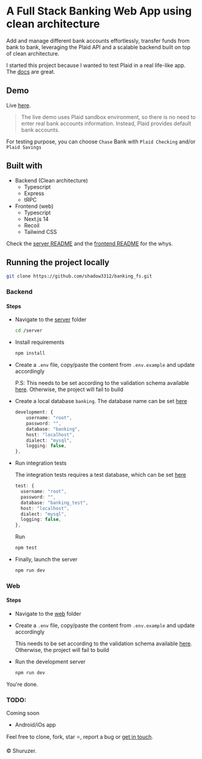 # A Full Stack Banking Web App using clean architecture

Add and manage different bank accounts effortlessly, transfer funds from bank to bank, leveraging the Plaid API and a scalable backend built on top of clean architecture.

I started this project because I wanted to test Plaid in a real life-like app. The <a href="https://plaid.com/docs/">docs</a> are great.

## Demo

Live <a href="https://zbanking.vercel.app">here</a>.

> The live demo uses Plaid sandbox environment, so there is no need to enter real bank accounts information. Instead, Plaid provides default bank accounts.

For testing purpose, you can choose `Chase` Bank with `Plaid Checking` and/or `Plaid Savings`

## Built with

- Backend (Clean architecture)
  - Typescript
  - Express
  - tRPC
- Frontend (web)
  - Typescript
  - Next.js 14
  - Recoil
  - Tailwind CSS

Check the <a href="https://github.com/shadow3312/banking_fs/tree/master/server">server README</a> and the <a href="https://github.com/shadow3312/banking_fs/tree/master/web">frontend README</a> for the whys.

## Running the project locally

```bash
git clone https://github.com/shadow3312/banking_fs.git
```

### Backend

#### Steps

- Navigate to the <a href="https://github.com/shadow3312/banking_fs/tree/master/server">server</a> folder

  ```bash
  cd /server
  ```

- Install requirements

  ```bash
  npm install
  ```

- Create a `.env` file, copy/paste the content from `.env.example` and update accordingly

  P.S: This needs to be set according to the validation schema available <a href="https://github.com/shadow3312/banking_fs/tree/master/server/src/env.ts">here</a>. Otherwise, the project will fail to build

- Create a local database `banking`. The database name can be set <a href="https://github.com/shadow3312/banking_fs/tree/master/server/src/infrastructure/data/config/db.config.ts#L15">here</a>

  ```typescript
  development: {
      username: "root",
      password: "",
      database: "banking",
      host: "localhost",
      dialect: "mysql",
      logging: false,
  },
  ```

- Run integration tests

  The integration tests requires a test database, which can be set <a href="https://github.com/shadow3312/banking_fs/tree/master/server/src/infrastructure/data/config/db.config.ts#L7">here</a>

  ```typescript
  test: {
    username: "root",
    password: "",
    database: "banking_test",
    host: "localhost",
    dialect: "mysql",
    logging: false,
  },
  ```

  Run

  ```bash
  npm test
  ```

- Finally, launch the server

  ```bash
  npm run dev
  ```

### Web

#### Steps

- Navigate to the <a href="https://github.com/shadow3312/banking_fs/tree/master/web">web</a> folder

- Create a `.env` file, copy/paste the content from `.env.example` and update accordingly

  This needs to be set according to the validation schema available <a href="https://github.com/shadow3312/banking_fs/tree/master/web/src/env.js">here</a>. Otherwise, the project will fail to build

- Run the development server

  ```bash
  npm run dev
  ```

You're done.

### TODO:

Coming soon

- Android/iOs app

Feel free to clone, fork, star ⭐, report a bug or <a href="https://www.linkedin.com/in/euloge-amour/">get in touch</a>.

&copy; Shuruzer.
